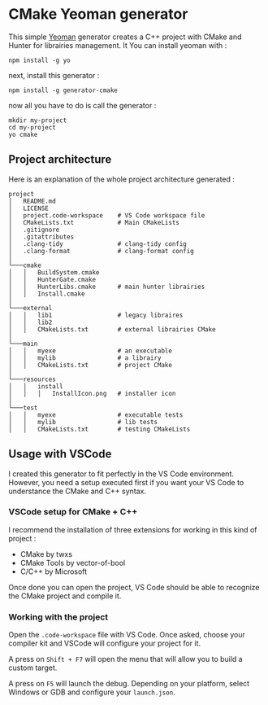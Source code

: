 # CMake Yeoman generator

This simple [Yeoman](https://yeoman.io/) generator creates a C++ project with CMake and Hunter for librairies management. It  You can install yeoman with :

```
npm install -g yo
```

next, install this generator : 

```
npm install -g generator-cmake
```

now all you have to do is call the generator : 

```
mkdir my-project
cd my-project
yo cmake
```

## Project architecture

Here is an explanation of the whole project architecture generated : 

```
project
│   README.md
│   LICENSE    
│   project.code-workspace    # VS Code workspace file
│   CMakeLists.txt            # Main CMakeLists
│   .gitignore
│   .gitattributes
│   .clang-tidy               # clang-tidy config
│   .clang-format             # clang-format config
│   
└───cmake
│   │   BuildSystem.cmake  
│   │   HunterGate.cmake
│   │   HunterLibs.cmake      # main hunter librairies
│   │   Install.cmake
│   
└───external
│   │   lib1                  # legacy libraires
│   │   lib2
│   │   CMakeLists.txt        # external librairies CMake  
│
└───main
│   │   myexe                 # an executable
│   │   mylib                 # a librairy
│   │   CMakeLists.txt        # project CMake
│
└───resources
│   │   install
│   │   │   InstallIcon.png   # installer icon
│
└───test
│   │   myexe                 # executable tests
│   │   mylib                 # lib tests
│   │   CMakeLists.txt        # testing CMakeLists
```

## Usage with VSCode

I created this generator to fit perfectly in the VS Code environment. However, you need a setup executed first if you want your VS Code to understance the CMake and C++ syntax.

### VSCode setup for CMake + C++

I recommend the installation of three extensions for working in this kind of project : 
- CMake by twxs
- CMake Tools by vector-of-bool
- C/C++ by Microsoft

Once done you can open the project, VS Code should be able to recognize the CMake project and compile it.

### Working with the project

Open the `.code-workspace` file  with VS Code. Once asked, choose your compiler kit and VSCode will configure your project for it.

A press on `Shift + F7` will open the menu that will allow you to build a custom target.

A press on `F5` will launch the debug. Depending on your platform, select Windows or GDB and configure your `launch.json`.